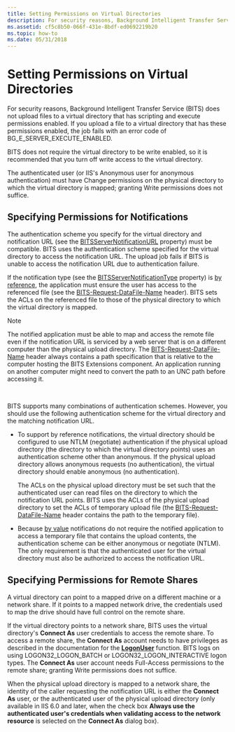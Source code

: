```yaml
---
title: Setting Permissions on Virtual Directories
description: For security reasons, Background Intelligent Transfer Service (BITS) does not upload files to a virtual directory that has scripting and execute permissions enabled.
ms.assetid: cf5c8b50-066f-431e-8bdf-ed0692219b20
ms.topic: how-to
ms.date: 05/31/2018
---
```


# Setting Permissions on Virtual Directories

For security reasons, Background Intelligent Transfer Service (BITS) does not upload files to a virtual directory that has scripting and execute permissions enabled. If you upload a file to a virtual directory that has these permissions enabled, the job fails with an error code of BG\_E\_SERVER\_EXECUTE\_ENABLED.

BITS does not require the virtual directory to be write enabled, so it is recommended that you turn off write access to the virtual directory.

The authenticated user (or IIS's Anonymous user for anonymous authentication) must have Change permissions on the physical directory to which the virtual directory is mapped; granting Write permissions does not suffice.

## Specifying Permissions for Notifications

The authentication scheme you specify for the virtual directory and notification URL (see the [BITSServerNotificationURL](bits-iis-extension-properties.md) property) must be compatible. BITS uses the authentication scheme specified for the virtual directory to access the notification URL. The upload job fails if BITS is unable to access the notification URL due to authentication failure.

If the notification type (see the [BITSServerNotificationType](bits-iis-extension-properties.md) property) is [by reference](using-bits-notification-request-response-headers.md), the application must ensure the user has access to the referenced file (see the [BITS-Request-DataFile-Name](notification-protocol-for-server-applications.md) header). BITS sets the ACLs on the referenced file to those of the physical directory to which the virtual directory is mapped.

> [!Note]  
> The notified application must be able to map and access the remote file even if the notification URL is serviced by a web server that is on a different computer than the physical upload directory. The [BITS-Request-DataFile-Name](notification-protocol-for-server-applications.md) header always contains a path specification that is relative to the computer hosting the BITS Extensions component. An application running on another computer might need to convert the path to an UNC path before accessing it.

 

BITS supports many combinations of authentication schemes. However, you should use the following authentication scheme for the virtual directory and the matching notification URL.

-   To support by reference notifications, the virtual directory should be configured to use NTLM (negotiate) authentication if the physical upload directory (the directory to which the virtual directory points) uses an authentication scheme other than anonymous. If the physical upload directory allows anonymous requests (no authentication), the virtual directory should enable anonymous (no authentication).

    The ACLs on the physical upload directory must be set such that the authenticated user can read files on the directory to which the notification URL points. BITS uses the ACLs of the physical upload directory to set the ACLs of temporary upload file (the [BITS-Request-DataFile-Name](notification-protocol-for-server-applications.md) header contains the path to the temporary file).

-   Because [by value](using-bits-notification-request-response-headers.md) notifications do not require the notified application to access a temporary file that contains the upload contents, the authentication scheme can be either anonymous or negotiate (NTLM). The only requirement is that the authenticated user for the virtual directory must also be authorized to access the notification URL.

## Specifying Permissions for Remote Shares

A virtual directory can point to a mapped drive on a different machine or a network share. If it points to a mapped network drive, the credentials used to map the drive should have full control on the remote share.

If the virtual directory points to a network share, BITS uses the virtual directory's **Connect As** user credentials to access the remote share. To access a remote share, the **Connect As** account needs to have privileges as described in the documentation for the [**LogonUser**](/windows/desktop/api/winbase/nf-winbase-logonusera) function. BITS logs on using LOGON32\_LOGON\_BATCH or LOGON32\_LOGON\_INTERACTIVE logon types. The **Connect As** user account needs Full-Access permissions to the remote share; granting Write permissions does not suffice.

When the physical upload directory is mapped to a network share, the identity of the caller requesting the notification URL is either the **Connect As** user, or the authenticated user of the physical upload directory (only available in IIS 6.0 and later, when the check box **Always use the authenticated user's credentials when validating access to the network resource** is selected on the **Connect As** dialog box).

 

 
